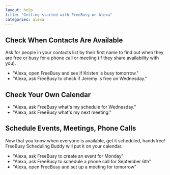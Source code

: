 ```yaml
---
layout: help
title: "Getting started with FreeBusy on Alexa"
categories: alexa
---
```


## Check When Contacts Are Available 

Ask for people in your contacts list by their first name to find out when they are free or busy for a phone call or meeting   (if they share availability with you). 


 - "Alexa, open FreeBusy and see if Kristen is busy tomorrow." 
 - "Alexa, ask FreeBusy to check if Jeremy is free on Wednesday." 


## Check Your Own Calendar 
 
 - "Alexa, ask FreeBusy what's my schedule for Wednesday."  
 - "Alexa, ask FreeBusy what's my next meeting."

 
## Schedule Events, Meetings, Phone Calls 

Now that you know when everyone is available, get it scheduled, handsfree! FreeBusy Scheduling Buddy will put it on your calendar. 

 - "Alexa, ask FreeBusy to create an event for Monday" 
 - "Alexa, ask FreeBusy to schedule a phone call for September 6th" 
 - "Alexa, open FreeBusy and set up a meeting for tomorrow"
